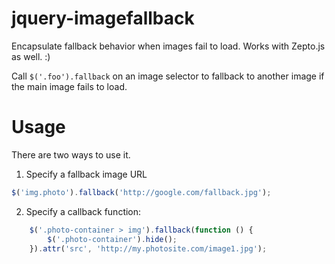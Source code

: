 jquery-imagefallback
====================

Encapsulate fallback behavior when images fail to load. Works with Zepto.js as well. :)

Call `$('.foo').fallback` on an image selector to fallback to another image if the
main image fails to load.

Usage
=====

There are two ways to use it.

1. Specify a fallback image URL
```javascript
$('img.photo').fallback('http://google.com/fallback.jpg');
```

2. Specify a callback function: 
```javascript
    $('.photo-container > img').fallback(function () {
        $('.photo-container').hide();
    }).attr('src', 'http://my.photosite.com/image1.jpg');
```
